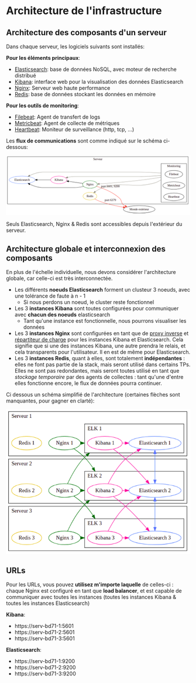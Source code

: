 # Architecture de l'infrastructure

## Architecture des composants d'un serveur

Dans chaque serveur, les logiciels suivants sont installés:

**Pour les éléments principaux**:

- [Elasticsearch](https://www.elastic.co/fr/elasticsearch/): base de données NoSQL, avec moteur de recherche distribué
- [Kibana](https://www.elastic.co/fr/kibana/): interface web pour la visualisation des données Elasticsearch
- [Nginx](https://www.nginx.com/): Serveur web haute performance
- [Redis](https://redis.io/): base de données stockant les données en mémoire

**Pour les outils de monitoring**:

- [Filebeat](https://www.elastic.co/fr/beats/filebeat): Agent de transfert de logs
- [Metricbeat](https://www.elastic.co/fr/beats/metricbeat): Agent de collecte de métriques
- [Heartbeat](https://www.elastic.co/fr/beats/heartbeat): Moniteur de surveillance (http, tcp, ...)

Les **flux de communications** sont comme indiqué sur le schéma ci-dessous: 

![Architecture des composants d'un serveur](images/internal_server_architecture.png)

Seuls Elasticsearch, Nginx & Redis sont accessibles depuis l'extérieur du serveur.

## Architecture globale et interconnexion des composants

En plus de l'échelle individuelle, nous devons considérer l'architecture globale, car celle-ci est très interconnectée.

- Les différents **noeuds Elasticsearch** forment un clusteur 3 noeuds, avec une tolérance de faute à n - 1
    - Si nous perdons un noeud, le cluster reste fonctionnel
- Les 3 **instances Kibana** sont toutes configurées pour communiquer avec **chacun des noeuds** elasticsearch
    - Tant qu'une instance est fonctionnelle, nous pourrons visualiser les données
- Les 3 **instances Nginx** sont configurées en tant que de [proxy inverse](https://frwikipedia.org/wiki/Proxy_inverse) et [répartiteur de charge](https://fr.wikipedia.org/wiki/R%C3%A9partition_de_charge) pour les instances Kibana et Elasticsearch. Cela signifie que si une des instances Kibana, une autre prendra le relais, et cela transparents pour l'utilisateur. Il en est de même pour Elasticsearch.
- Les 3 **instances Redis**, quant à elles, sont totalement **indépendantes** : elles ne font pas partie de la stack, mais seront utilisé dans certains TPs. Elles ne sont pas redondantes, mais seront toutes utilisé en tant que *stockage temporaire* par des agents de collectes : tant qu'une d'entre elles fonctionne encore, le flux de données pourra continuer.

Ci dessous un schéma simplifié de l'architecture (certaines flèches sont manquantes, pour gagner en clarté):

![Interconnection des composants](images/server_interconnection_architecture.png)

## URLs

Pour les URLs, vous pouvez **utilisez m'importe laquelle** de celles-ci : chaque Nginx est configuré en tant que **load balancer**, et est capable de communiquer avec toutes les instances (toutes les instances Kibana & toutes les instances Elasticsearch)

**Kibana**:
- https://serv-bd71-1:5601
- https://serv-bd71-2:5601
- https://serv-bd71-3:5601

**Elasticsearch**:
- https://serv-bd71-1:9200
- https://serv-bd71-2:9200
- https://serv-bd71-3:9200